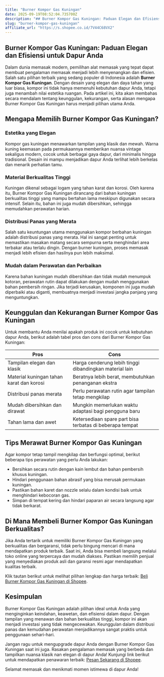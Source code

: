 ```yaml
---
title: "Burner Kompor Gas Kuningan"
date: 2025-09-19T08:52:04.735700Z
description: "## Burner Kompor Gas Kuningan: Paduan Elegan dan Efisiensi untuk Dapur Anda..."
slug: "burner-kompor-gas-kuningan"
affiliate_url: "https://s.shopee.co.id/7V44C68VX2"
---
```

## Burner Kompor Gas Kuningan: Paduan Elegan dan Efisiensi untuk Dapur Anda

Dalam dunia memasak modern, pemilihan alat memasak yang tepat dapat membuat pengalaman memasak menjadi lebih menyenangkan dan efisien. Salah satu pilihan terbaik yang sedang populer di Indonesia adalah **Burner Kompor Gas Kuningan**. Dengan desain yang elegan dan daya tahan yang luar biasa, kompor ini tidak hanya memenuhi kebutuhan dapur Anda, tetapi juga menambah nilai estetika ruangan. Pada artikel ini, kita akan membahas secara mendalam tentang keunggulan, kekurangan, serta alasan mengapa Burner Kompor Gas Kuningan harus menjadi pilihan utama Anda.

## Mengapa Memilih Burner Kompor Gas Kuningan?

### Estetika yang Elegan

Kompor gas kuningan menawarkan tampilan yang klasik dan mewah. Warna kuning keemasan pada permukaannya memberikan nuansa vintage sekaligus modern, cocok untuk berbagai gaya dapur, dari minimalis hingga tradisional. Desain ini mampu menjadikan dapur Anda terlihat lebih berkelas dan menarik perhatian tamu.

### Material Berkualitas Tinggi

Kuningan dikenal sebagai logam yang tahan karat dan korosi. Oleh karena itu, Burner Kompor Gas Kuningan dirancang dari bahan kuningan berkualitas tinggi yang mampu bertahan lama meskipun digunakan secara intensif. Selain itu, bahan ini juga mudah dibersihkan, sehingga memudahkan perawatan harian.

### Distribusi Panas yang Merata

Salah satu keuntungan utama menggunakan kompor berbahan kuningan adalah distribusi panas yang merata. Hal ini sangat penting untuk memastikan masakan matang secara sempurna serta menghindari area terbakar atau terlalu dingin. Dengan burner kuningan, proses memasak menjadi lebih efisien dan hasilnya pun lebih maksimal.

### Mudah dalam Perawatan dan Perbaikan

Karena bahan kuningan mudah dibersihkan dan tidak mudah menumpuk kotoran, perawatan rutin dapat dilakukan dengan mudah menggunakan bahan pembersih ringan. Jika terjadi kerusakan, komponen ini juga mudah diperbaiki atau diganti, membuatnya menjadi investasi jangka panjang yang menguntungkan.

## Keunggulan dan Kekurangan Burner Kompor Gas Kuningan

Untuk membantu Anda menilai apakah produk ini cocok untuk kebutuhan dapur Anda, berikut adalah tabel pros dan cons dari Burner Kompor Gas Kuningan:

| Pros                                                      | Cons                                                      |
|------------------------------------------------------------|-----------------------------------------------------------|
| Tampilan elegan dan klasik                                | Harga cenderung lebih tinggi dibandingkan material lain  |
| Material kuningan tahan karat dan korosi                   | Beratnya lebih berat, membutuhkan penanganan ekstra   |
| Distribusi panas merata                                    | Perlu perawatan rutin agar tampilan tetap mengkilap     |
| Mudah dibersihkan dan dirawat                              | Mungkin memerlukan waktu adaptasi bagi pengguna baru  |
| Tahan lama dan awet                                       | Ketersediaan spare part bisa terbatas di beberapa tempat |

## Tips Merawat Burner Kompor Gas Kuningan

Agar kompor tetap tampil mengkilap dan berfungsi optimal, berikut beberapa tips perawatan yang perlu Anda lakukan:

- Bersihkan secara rutin dengan kain lembut dan bahan pembersih khusus kuningan.
- Hindari penggunaan bahan abrasif yang bisa merusak permukaan kuningan.
- Pastikan bahan karet dan nozzle selalu dalam kondisi baik untuk menghindari kebocoran gas.
- Simpan di tempat kering dan hindari paparan air secara langsung agar tidak berkarat.

## Di Mana Membeli Burner Kompor Gas Kuningan Berkualitas?

Jika Anda tertarik untuk memiliki Burner Kompor Gas Kuningan yang berkualitas dan bergaransi, tidak perlu bingung mencari di mana mendapatkan produk terbaik. Saat ini, Anda bisa membeli langsung melalui toko online yang terpercaya dan mudah diakses. Pastikan memilih penjual yang menyediakan produk asli dan garansi resmi agar mendapatkan kualitas terbaik.

Klik tautan berikut untuk melihat pilihan lengkap dan harga terbaik: [Beli Burner Kompor Gas Kuningan di Shopee](https://s.shopee.co.id/7V44C68VX2).

## Kesimpulan

Burner Kompor Gas Kuningan adalah pilihan ideal untuk Anda yang menginginkan keindahan, keawetan, dan efisiensi dalam dapur. Dengan tampilan yang menawan dan bahan berkualitas tinggi, kompor ini akan menjadi investasi yang tidak mengecewakan. Keunggulan dalam distribusi panas dan kemudahan perawatan menjadikannya sangat praktis untuk penggunaan sehari-hari.

Jangan ragu untuk mengupgrade dapur Anda dengan Burner Kompor Gas Kuningan saat ini juga. Rasakan pengalaman memasak yang berbeda dan tampilkan nuansa klasik nan elegan di dapur Anda! Kunjungi link berikut untuk mendapatkan penawaran terbaik: [Pesan Sekarang di Shopee](https://s.shopee.co.id/7V44C68VX2).  

Selamat memasak dan menikmati momen istimewa di dapur Anda!